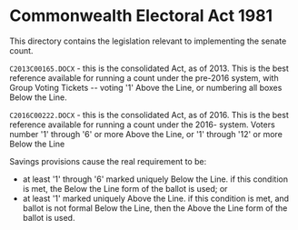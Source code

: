 # Commonwealth Electoral Act 1981

This directory contains the legislation relevant to implementing the senate count.

`C2013C00165.DOCX` - this is the consolidated Act, as of 2013. This is the best
reference available for running a count under the pre-2016 system, with Group
Voting Tickets -- voting '1' Above the Line, or numbering all boxes Below
the Line.

`C2016C00222.DOCX` - this is the consolidated Act, as of 2016. This is the best
reference available for running a count under the 2016- system. Voters number
'1' through '6' or more Above the Line, or '1' through '12' or more Below the Line

Savings provisions cause the real requirement to be:

 - at least '1' through '6' marked uniquely Below the Line. if this condition is
   met, the Below the Line form of the ballot is used; or
 - at least '1' marked uniquely Above the Line. if this condition is met, and 
   ballot is not formal Below the Line, then the Above the Line form of the ballot
   is used.
